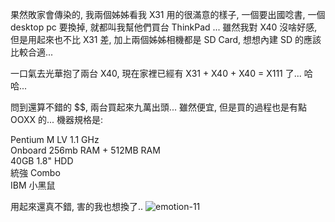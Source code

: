 果然敗家會傳染的, 我兩個姊姊看我 X31 用的很滿意的樣子, 一個要出國唸書, 一個 desktop pc 要換掉, 就都叫我幫他們買台 ThinkPad ... 雖然我對 X40 沒啥好感, 但是用起來也不比 X31 差, 加上兩個姊姊相機都是 SD Card, 想想內建 SD 的應該比較合適...

一口氣去光華抱了兩台 X40, 現在家裡已經有 X31 + X40 + X40 = X111 了... 哈哈...

問到還算不錯的 $$, 兩台買起來九萬出頭... 雖然便宜, 但是買的過程也是有點 OOXX 的... 機器規格是:

Pentium M LV 1.1 GHz  
Onboard 256mb RAM + 512MB RAM  
40GB 1.8" HDD  
統強 Combo  
IBM 小黑鼠

用起來還真不錯, 害的我也想換了.. ![emotion-11](/images/2005-06-29-ibm-thinkpad-x111/emotion-11.gif)